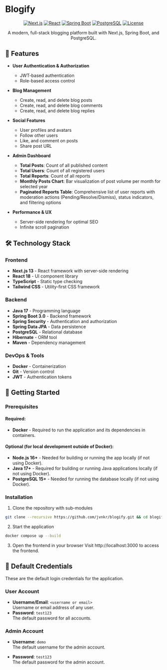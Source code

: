 # Blogify

<div align="center">

[![Next.js](https://img.shields.io/badge/Next.js-13-black?style=flat&logo=next.js)](https://nextjs.org/)
[![React](https://img.shields.io/badge/React-18-blue?style=flat&logo=react)](https://reactjs.org/)
[![Spring Boot](https://img.shields.io/badge/Spring%20Boot-3.0-brightgreen?style=flat&logo=spring)](https://spring.io/projects/spring-boot)
[![PostgreSQL](https://img.shields.io/badge/PostgreSQL-15-blue?style=flat&logo=postgresql)](https://www.postgresql.org/)
[![License](https://img.shields.io/badge/License-GPLv3-blue.svg)](LICENSE)

A modern, full-stack blogging platform built with Next.js, Spring Boot, and PostgreSQL.

</div>

## 🌟 Features

- **User Authentication & Authorization**

  - JWT-based authentication
  - Role-based access control

- **Blog Management**

  - Create, read, and delete blog posts
  - Create, read, and delete blog comments
  - Create, read, and delete blog replies

- **Social Features**

  - User profiles and avatars
  - Follow other users
  - Like, and comment on posts
  - Share post URL

- **Admin Dashboard**

  - **Total Posts**: Count of all published content
  - **Total Users**: Count of all registered users
  - **Total Reports**: Count of all reports
  - **Monthly Posts Chart**: Bar visualization of post volume per month for selected year
  - **Paginated Reports Table**: Comprehensive list of user reports with moderation actions (Pending/Resolve/Dismiss), status indicators, and filtering options

- **Performance & UX**
  - Server-side rendering for optimal SEO
  - Infinite scroll pagination

## 🛠️ Technology Stack

### Frontend

- **Next.js 13** - React framework with server-side rendering
- **React 18** - UI component library
- **TypeScript** - Static type checking
- **Tailwind CSS** - Utility-first CSS framework

### Backend

- **Java 17** - Programming language
- **Spring Boot 3.0** - Backend framework
- **Spring Security** - Authentication and authorization
- **Spring Data JPA** - Data persistence
- **PostgreSQL** - Relational database
- **Hibernate** - ORM tool
- **Maven** - Dependency management

### DevOps & Tools

- **Docker** - Containerization
- **Git** - Version control
- **JWT** - Authentication tokens

## 🚀 Getting Started

### Prerequisites

#### Required:

- **Docker** - Required to run the application and its dependencies in containers.

#### Optional (for local development outside of Docker):

- **Node.js 16+** - Needed for building or running the app locally (if not using Docker).
- **Java 17+** - Required for building or running Java applications locally (if not using Docker).
- **PostgreSQL 15+** - Needed for running the database locally (if not using Docker).

### Installation

1. Clone the repository with sub-modules

```bash
git clone --recursive https://github.com/jvnkr/blogify.git && cd blogify
```

2. Start the application

```bash
docker compose up --build
```

3. Open the frontend in your browser
Visit http://localhost:3000 to access the frontend.

## 🔑 Default Credentials

These are the default login credentials for the application.

### User Account

- **Username/Email**: `<username or email>`  
  Username or email address of any user.
- **Password**: `test123`  
  The default password for all accounts.

### Admin Account

- **Username**: `demo`  
  The default username for the admin account.

- **Password**: `test123`  
  The default password for the admin account.
